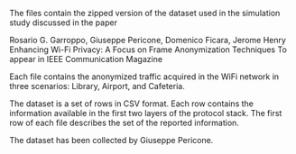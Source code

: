 The files contain the zipped version of the dataset used in the simulation study discussed in the paper 

Rosario G. Garroppo, Giuseppe Pericone, Domenico Ficara, Jerome Henry
Enhancing Wi-Fi Privacy: A Focus on Frame Anonymization Techniques
To appear in IEEE Communication Magazine

Each file contains the anonymized traffic acquired in the WiFi network in three scenarios: Library, Airport, and Cafeteria.

The dataset is a set of rows in CSV format. Each row contains the information available in the first two layers 
of the protocol stack. The first row of each file describes the set of the reported information.

The dataset has been collected by Giuseppe Pericone.

